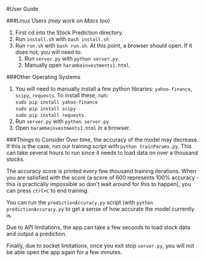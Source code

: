 #User Guide

###Linux Users *(may work on Macs too)*

1.  First cd into the Stock Prediction directory.
2.  Run `install.sh` with `bash install.sh`
3.  Run `run.sh` with `bash run.sh`. At this point, a browser should open. If it does
    not, you will need to:
    1.  Run `server.py` with `python server.py`.
    2.  Manually open `harambeinvestments1.html`.

###Other Operating Systems

1. You will need to manually install a few python libraries: `yahoo-finance`,
    `scipy`, `requests`. To install these, run:  
    `sudo pip install yahoo-finance`  
    `sudo pip install scipy`  
    `sudo pip install requests`  
2. Run `server.py` with `python server.py`
3. Open `harambeinvestments1.html` in a browser.

###Things to Consider
Over time, the accuracy of the model may decrease. If this is the case, run our
training script with `python trainParams.py`. This can take several hours to run
since it needs to load data on over a thousand stocks.

The accuracy score is printed every few thousand training iterations. When you
are satisfied with the score (a score of 600 represents 100% accuracy - this is
practically impossible so don't wait around for this to happen), you can press
`ctrl+C` to end training.

You can run the `predictionAccuracy.py` script (with `python predictionAccuracy.py`
to get a sense of how accurate the model currently is.

Due to API limitations, the app can take a few seconds to load stock data and output
a prediction.

Finally, due to socket limitations, once you exit stop `server.py`,
you will not be able open the app again for a few minutes.
